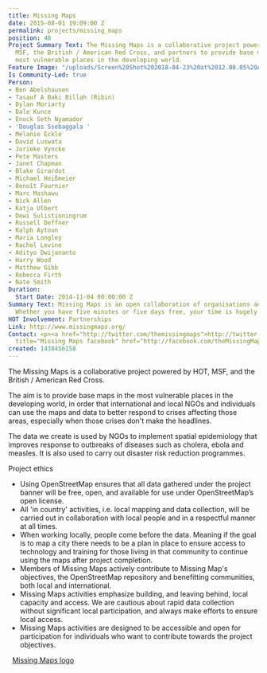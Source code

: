 ```yaml
---
title: Missing Maps
date: 2015-08-01 19:09:00 Z
permalink: projects/missing_maps
position: 48
Project Summary Text: The Missing Maps is a collaborative project powered by HOT,
  MSF, the British / American Red Cross, and partners to provide base maps in the
  most vulnerable places in the developing world.
Feature Image: "/uploads/Screen%20Shot%202018-04-23%20at%2012.08.05%20AM.png"
Is Community-Led: true
Person:
- Ben Abelshausen
- Tasauf A Baki Billah (Ribin)
- Dylan Moriarty
- Dale Kunce
- Enock Seth Nyamador
- 'Douglas Ssebaggala '
- Melanie Eckle
- David Luswata
- Jorieke Vyncke
- Pete Masters
- Janet Chapman
- Blake Girardot
- Michael Heißmeier
- Benoît Fournier
- Marc Mashawu
- Nick Allen
- Katja Ulbert
- Dewi Sulistioningrum
- Russell Deffner
- Ralph Aytoun
- Maria Longley
- Rachel Levine
- Adityo Dwijananto
- Harry Wood
- Matthew Gibb
- Rebecca Firth
- Nate Smith
Duration:
  Start Date: 2014-11-04 00:00:00 Z
Summary Text: Missing Maps is an open collaboration of organisations and individuals.
  Whether you have five minutes or five days free, your time is hugely appreciated!
HOT Involvement: Partnerships
Link: http://www.missingmaps.org/
Contact: <p><a href="http://twitter.com/themissingmaps">http://twitter.com/themissingmaps</a></p><p><a
  title="Missing Maps facebook" href="http://facebook.com/theMissingMaps">http://facebook.com/theMissingMaps</a></p>
created: 1438456158
---
```


<p>The Missing Maps is a collaborative project powered by HOT, MSF, and the British / American Red Cross.</p><p>The aim is to provide base maps in the most vulnerable places in the developing world, in order that international and local NGOs and individuals can use the maps and data to better respond to crises affecting those areas, especially when those crises don't make the headlines.&nbsp;</p><p>The data we create is used by NGOs to implement spatial epidemiology that improves response to outbreaks of diseases such as cholera, ebola and measles. It is also used to carry out disaster risk reduction programmes.<span class="file">&nbsp;<a title="Missing Maps logo" href="/sites/default/files/Missing-Maps-logo.jpg"><br></a></span></p><p>Project ethics</p><ul><li>Using OpenStreetMap ensures that all data gathered under the project banner will be free, open, and available for use under OpenStreetMap’s open license.</li><li>All 'in country' activities, i.e. local mapping and data collection, will be carried out in collaboration with local people and in a respectful manner at all times.</li><li>When working locally, people come before the data. Meaning if the goal is to map a city there needs to be a plan in place to ensure access to technology and training for those living in that community to continue using the maps after project completion.</li><li>Members of Missing Maps actively contribute to Missing Map's objectives, the OpenStreetMap repository and benefitting communities, both local and international.</li><li>Missing Maps activities emphasize building, and leaving behind, local capacity and access. We are cautious about rapid data collection without significant local participation, and always make efforts to ensure local access.</li><li>Missing Maps activities are designed to be accessible and open for participation for individuals who want to contribute towards the project objectives.</li></ul><p>&nbsp;<span class="file"><img class="file-icon" title="image/jpeg" src="/modules/file/icons/image-x-generic.png" alt=""> <a title="Missing Maps logo" href="/sites/default/files/Missing-Maps-logo.jpg">Missing Maps logo</a></span></p><p>&nbsp;</p>
